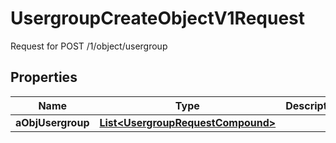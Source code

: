 

# UsergroupCreateObjectV1Request

Request for POST /1/object/usergroup

## Properties

| Name | Type | Description | Notes |
|------------ | ------------- | ------------- | -------------|
|**aObjUsergroup** | [**List&lt;UsergroupRequestCompound&gt;**](UsergroupRequestCompound.md) |  |  |



